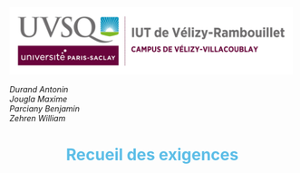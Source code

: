 <img src="Images/logoUvsq.jpg" width="500">

_Durand Antonin_ <br>
_Jougla Maxime_ <br>
_Parciany Benjamin_ <br>
_Zehren William_


<h1 style="color:#5dbee7; text-align: center"> Recueil des exigences </h1>